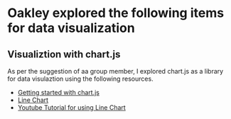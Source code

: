 # Oakley explored the following items for data visualization
## Visualiztion with chart.js
As per the suggestion of aa group member, I explored chart.js as a library for data visulaztion using the following resources.
 - [Getting started with chart.js](https://www.chartjs.org/docs/latest/getting-started/)
 - [Line Chart](https://www.chartjs.org/docs/latest/charts/line.html)
 - [Youtube Tutorial for using Line Chart](https://www.youtube.com/watch?v=N8-p9bdYWqs)
